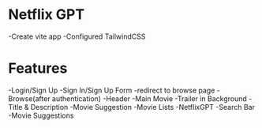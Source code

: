 # Netflix GPT 
-Create vite app
-Configured TailwindCSS

# Features
-Login/Sign Up
  -Sign In/Sign Up Form
  -redirect to browse page
-Browse(after authentication)
  -Header
  -Main Movie
    -Trailer in Background
    -Title & Description
    -Movie Suggestion
        -Movie Lists
-NetflixGPT
    -Search Bar
    -Movie Suggestions
